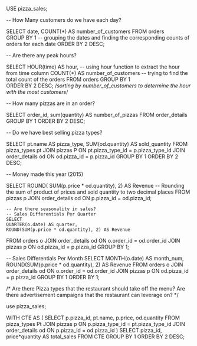 USE pizza_sales;

-- How Many customers do we have each day? 

SELECT 
    date, 
    COUNT(*) AS number_of_customers
FROM
    orders         
GROUP BY 1         -- grouping the dates and finding the corresponding counts of orders for each date
ORDER BY 2 DESC;

-- Are there any peak hours? 

SELECT 
    HOUR(time) AS hour, -- using hour function to extract the hour from time column
    COUNT(*) AS number_of_customers  -- trying to find the total count of the orders
FROM
    orders
GROUP BY 1                         
ORDER BY 2 DESC;   /*sorting by number_of_customers to determine the hour 
                    with the most customers*/

-- How many pizzas are in an order? 

SELECT 
    order_id, 
    sum(quantity) AS number_of_pizzas
FROM
    order_details
GROUP BY 1
ORDER BY 2 DESC;

-- Do we have best selling pizza types?

SELECT 
    pt.name AS pizza_type, SUM(od.quantity) AS sold_quantity
FROM
    pizza_types pt
        JOIN
    pizzas P ON pt.pizza_type_id = p.pizza_type_id
        JOIN
    order_details od ON od.pizza_id = p.pizza_id
GROUP BY 1
ORDER BY 2 DESC;

-- Money made this year (2015)

SELECT 
    ROUND(
    SUM(p.price * od.quantity),
    2) AS Revenue -- Rounding the sum of product of prices and sold quantity to two decimal places
FROM
    pizzas p
JOIN order_details od
ON p.pizza_id = od.pizza_id;

    
    -- Are there seasonality in sales?
    -- Sales Differentials Per Quarter
    SELECT 
    QUARTER(o.date) AS quarter,
    ROUND(SUM(p.price * od.quantity), 2) AS Revenue
FROM
    orders o
        JOIN
    order_details od ON o.order_id = od.order_id
        JOIN
    pizzas p ON od.pizza_id = p.pizza_id
GROUP BY 1;

-- Sales Differentials Per Month
    SELECT 
    MONTH(o.date) AS month_num,
    ROUND(SUM(p.price * od.quantity), 2) AS Revenue
FROM
    orders o
        JOIN
    order_details od ON o.order_id = od.order_id
        JOIN
    pizzas p ON od.pizza_id = p.pizza_id
GROUP BY 1
ORDER BY 1;

/* Are there Pizza types that the restaurant should take off the menu? Are there advertisement
campaigns that the restaurant can leverage on? */

use pizza_sales;

WITH CTE AS (
SELECT
      p.pizza_id,
      pt.name,
      p.price,
      od.quantity
FROM pizza_types Pt
JOIN pizzas p
ON p.pizza_type_id = pt.pizza_type_id
JOIN order_details od
ON p.pizza_id = od.pizza_id
)
SELECT
      pizza_id,
      price*quantity AS total_sales
FROM CTE
GROUP BY 1
ORDER BY 2 DESC;
